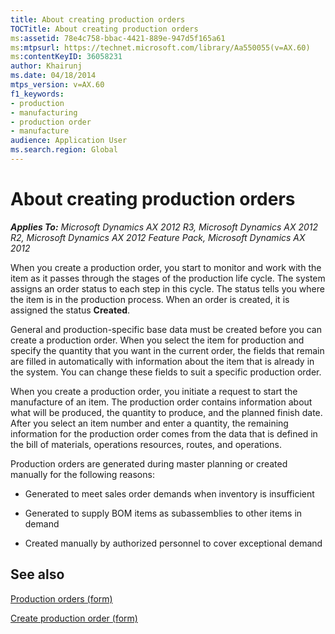 ```yaml
---
title: About creating production orders
TOCTitle: About creating production orders
ms:assetid: 78e4c758-bbac-4421-889e-947d5f165a61
ms:mtpsurl: https://technet.microsoft.com/library/Aa550055(v=AX.60)
ms:contentKeyID: 36058231
author: Khairunj
ms.date: 04/18/2014
mtps_version: v=AX.60
f1_keywords:
- production
- manufacturing
- production order
- manufacture
audience: Application User
ms.search.region: Global
---
```


# About creating production orders 


_**Applies To:** Microsoft Dynamics AX 2012 R3, Microsoft Dynamics AX 2012 R2, Microsoft Dynamics AX 2012 Feature Pack, Microsoft Dynamics AX 2012_

When you create a production order, you start to monitor and work with the item as it passes through the stages of the production life cycle. The system assigns an order status to each step in this cycle. The status tells you where the item is in the production process. When an order is created, it is assigned the status **Created**.

General and production-specific base data must be created before you can create a production order. When you select the item for production and specify the quantity that you want in the current order, the fields that remain are filled in automatically with information about the item that is already in the system. You can change these fields to suit a specific production order.

When you create a production order, you initiate a request to start the manufacture of an item. The production order contains information about what will be produced, the quantity to produce, and the planned finish date. After you select an item number and enter a quantity, the remaining information for the production order comes from the data that is defined in the bill of materials, operations resources, routes, and operations.

Production orders are generated during master planning or created manually for the following reasons:

  - Generated to meet sales order demands when inventory is insufficient

  - Generated to supply BOM items as subassemblies to other items in demand

  - Created manually by authorized personnel to cover exceptional demand

## See also

[Production orders (form)](https://technet.microsoft.com/library/aa617966\(v=ax.60\))

[Create production order (form)](https://technet.microsoft.com/library/aa497150\(v=ax.60\))

  


